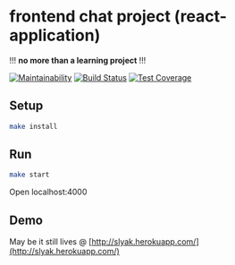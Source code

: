 # frontend chat project (react-application)
!!! **no more than a learning project** !!!

[![Maintainability](https://api.codeclimate.com/v1/badges/9d1e1f49fa50314bd967/maintainability)](https://codeclimate.com/github/1ike/project-lvl4-s223/maintainability) [![Build Status](https://travis-ci.org/1ike/project-lvl4-s223.svg?branch=master)](https://travis-ci.org/1ike/project-lvl4-s223) [![Test Coverage](https://api.codeclimate.com/v1/badges/9d1e1f49fa50314bd967/test_coverage)](https://codeclimate.com/github/1ike/project-lvl4-s223/test_coverage)


## Setup

```sh
make install
```

## Run

```sh
make start
```

Open localhost:4000

## Demo

May be it still lives @ [http://slyak.herokuapp.com/](http://slyak.herokuapp.com/)
